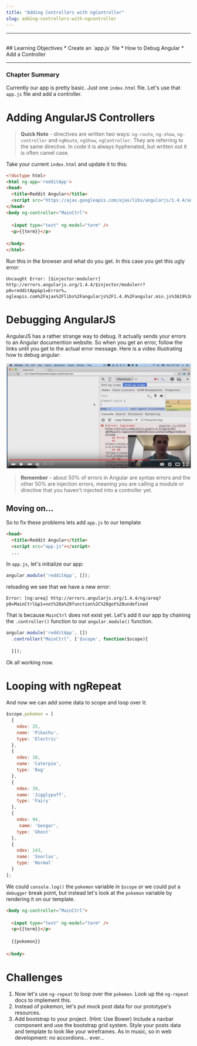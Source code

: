 ```yaml
---
title: "Adding Controllers with ngController"
slug: adding-controllers-with-ngcontroller
---
```


<hr><br>
## Learning Objectives
  * Create an `app.js` file
  * How to Debug Angular
  * Add a Controller

<hr>

### Chapter Summary

Currently our app is pretty basic. Just one `index.html` file. Let's use that `app.js` file and add a controller.

# Adding AngularJS Controllers

> **Quick Note** - directives are written two ways: `ng-route`, `ng-show`, `ng-controller` and `ngRoute`, `ngShow`, `ngController`. They are referring to the same directive. In code it is always hyphenated, but written out it is often camel case.

Take your current `index.html` and update it to this:

```html
<!doctype html>
<html ng-app='redditApp'>
<head>
  <title>Reddit Angular</title>
  <script src="https://ajax.googleapis.com/ajax/libs/angularjs/1.4.4/angular.min.js"></script>
</head>
<body ng-controller="MainCtrl">

  <input type="text" ng-model="term" />
  <p>{{term}}</p>

</body>
</html>
```

Run this in the browser and what do you get. In this case you get this ugly error:

```
Uncaught Error: [$injector:modulerr] http://errors.angularjs.org/1.4.4/$injector/modulerr?p0=redditApp&p1=Error%…ogleapis.com%2Fajax%2Flibs%2Fangularjs%2F1.4.4%2Fangular.min.js%3A19%3A381)
```

# Debugging AngularJS

AngularJS has a rather strange way to debug. It actually sends your errors to an Angular documention website. So when you get an error, follow the links until you get to the actual error message. Here is a video illustrating how to debug angular:

[![screencast](../images/video.png)](https://youtu.be/P0PzejNU6Os?t=4m24s)

> **Remember** - about 50% of errors in Angular are syntax errors and the other 50% are injection errors, meaning you are calling a module or directive that you haven't injected into a controller yet.

## Moving on...

So to fix these problems lets add `app.js` to our template

```html
<head>
  <title>Reddit Angular</title>
  <script src="app.js"></script>
  ...
```

In `app.js`, let's initialize our app:

```js
angular.module('redditApp', []);
```

reloading we see that we have a new error:

```
Error: [ng:areq] http://errors.angularjs.org/1.4.4/ng/areq?p0=MainCtrl&p1=not%20a%20function%2C%20got%20undefined
```

That is because `MainCtrl` does not exist yet. Let's add it our app by chaining the `.controller()` function to our `angular.module()` function.

```js
angular.module('redditApp', [])
  .controller("MainCtrl", ['$scope', function($scope){

  }]);
```

Ok all working now.

# Looping with ngRepeat

And now we can add some data to scope and loop over it:

```js
$scope.pokemon = [
  {
    ndex: 25,
    name: 'Pikachu',
    type: 'Electric'
  },
  {
    ndex: 10,
    name: 'Caterpie',
    type: 'Bug'
  },
  {
    ndex: 39,
    name: 'Jigglypuff',
    type: 'Fairy'
  },
  {
    ndex: 94,
     name: 'Gengar',
    type: 'Ghost'
  },
  {
    ndex: 143,
    name: 'Snorlax',
    type: 'Normal'
  }
];
```

We could `console.log()` the `pokemon` variable in `$scope` or we could put a `debugger` break point, but instead let's look at the `pokemon` variable by rendering it on our template.

```html
<body ng-controller="MainCtrl">

  <input type="text" ng-model="term" />
  <p>{{term}}</p>

  {{pokemon}}

</body>
```

# Challenges

1. Now let's use `ng-repeat` to loop over the `pokemon`. Look up the `ng-repeat` docs to implement this.
1. Instead of pokemon, let's put mock post data for our prototype's resources.
1. Add bootstrap to your project. (Hint: Use Bower) Include a navbar component and use the bootstrap grid system. Style your posts data and template to look like your wireframes. As in music, so in web development: no accordions... ever...

